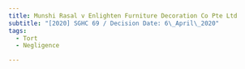 ```yaml
---
title: Munshi Rasal v Enlighten Furniture Decoration Co Pte Ltd
subtitle: "[2020] SGHC 69 / Decision Date: 6\_April\_2020"
tags:
  - Tort
  - Negligence

---
```

